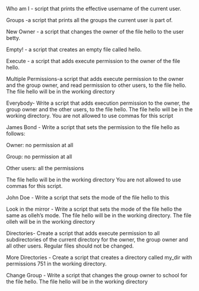 Who am I - script that prints the effective username of the current user.

Groups -a script that prints all the groups the current user is part of.

New Owner - a script that changes the owner of the file hello to the user betty.

Empty! - a script that creates an empty file called hello.

Execute - a script that adds execute permission to the owner of the file hello.

Multiple Permissions-a script that adds execute permission to the owner and the group owner, and read permission to other users, to the file hello. The file hello will be in the working directory

Everybody- Write a script that adds execution permission to the owner, the group owner and the other users, to the file hello. The file hello will be in the working directory. You are not allowed to use commas for this script

James Bond - Write a script that sets the permission to the file hello as follows:

Owner: no permission at all

Group: no permission at all

Other users: all the permissions

The file hello will be in the working directory You are not allowed to use commas for this script.

John Doe - Write a script that sets the mode of the file hello to this

Look in the mirror - Write a script that sets the mode of the file hello the same as olleh’s mode. The file hello will be in the working directory. The file olleh will be in the working directory

Directories- Create a script that adds execute permission to all subdirectories of the current directory for the owner, the group owner and all other users. Regular files should not be changed.

More Directories - Create a script that creates a directory called my_dir with permissions 751 in the working directory.

Change Group - Write a script that changes the group owner to school for the file hello. The file hello will be in the working directory
